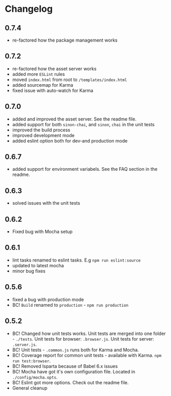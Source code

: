# Changelog

## 0.7.4
* re-factored how the package management works

## 0.7.2
- re-factored how the asset server works
- added more `ESLint` rules
- moved `index.html` from root to `/templates/index.html`
- added sourcemap for Karma
- fixed issue with auto-watch for Karma

## 0.7.0
* added and improved the asset server. See the readme file.
* added support for both `sinon-chai`, and `sinon`, `chai` in the unit tests
* improved the build process
* improved development mode
* added eslint option both for dev-and production mode

## 0.6.7
* added support for environment variabels. See the FAQ section in the readme.

## 0.6.3
* solved issues with the unit tests

## 0.6.2
* Fixed bug with Mocha setup

## 0.6.1
* lint tasks renamed to eslint tasks. E.g `npm run eslint:source`
*  updated to latest mocha
*   minor bug fixes

## 0.5.6
* fixed a bug with production mode
*  BC! `Build` renamed to `production` - `npm run production`

## 0.5.2

- BC! Changed how unit tests works. Unit tests are merged into one folder - `./tests`. Unit tests for browser: `.browser.js`.  Unit tests for server: `.server.js`.
- BC! Unit tests - `.common.js` runs both for Karma and Mocha.
- BC! Coverage report for common unit tests - available with Karma.  `npm run test:browser`. 
- BC! Removed Isparta because of Babel 6.x issues
- BC! Mocha have got it's own configuration file. Located in `./config/mocha.opts`. 
- BC! Eslint got more options. Check out the readme file.
- General cleanup
